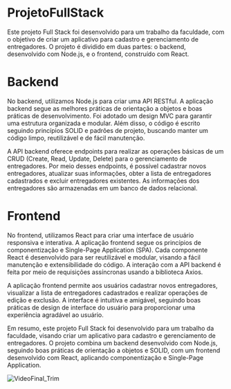 # ProjetoFullStack
Este projeto Full Stack foi desenvolvido para um trabalho da faculdade, com o objetivo de criar um aplicativo para cadastro e gerenciamento de entregadores. O projeto é dividido em duas partes: o backend, desenvolvido com Node.js, e o frontend, construído com React.

# Backend
No backend, utilizamos Node.js para criar uma API RESTful. A aplicação backend segue as melhores práticas de orientação a objetos e boas práticas de desenvolvimento. Foi adotado um design MVC para garantir uma estrutura organizada e modular. Além disso, o código é escrito seguindo princípios SOLID e padrões de projeto, buscando manter um código limpo, reutilizável e de fácil manutenção.

A API backend oferece endpoints para realizar as operações básicas de um CRUD (Create, Read, Update, Delete) para o gerenciamento de entregadores. Por meio desses endpoints, é possível cadastrar novos entregadores, atualizar suas informações, obter a lista de entregadores cadastrados e excluir entregadores existentes. As informações dos entregadores são armazenadas em um banco de dados relacional.

# Frontend

No frontend, utilizamos React para criar uma interface de usuário responsiva e interativa. A aplicação frontend segue os princípios de componentização e Single-Page Application (SPA). Cada componente React é desenvolvido para ser reutilizável e modular, visando a fácil manutenção e extensibilidade do código. A interação com a API backend é feita por meio de requisições assíncronas usando a biblioteca Axios.

A aplicação frontend permite aos usuários cadastrar novos entregadores, visualizar a lista de entregadores cadastrados e realizar operações de edição e exclusão. A interface é intuitiva e amigável, seguindo boas práticas de design de interface do usuário para proporcionar uma experiência agradável ao usuário.

Em resumo, este projeto Full Stack foi desenvolvido para um trabalho da faculdade, visando criar um aplicativo para cadastro e gerenciamento de entregadores. O projeto combina um backend desenvolvido com Node.js, seguindo boas práticas de orientação a objetos e SOLID, com um frontend desenvolvido com React, aplicando componentização e Single-Page Application.


![VideoFinal_Trim](https://github.com/MatheusDepolito/ProjetoFullStack/assets/90788611/b0c99bc1-0b53-4d5c-b500-df459250f8d9)
